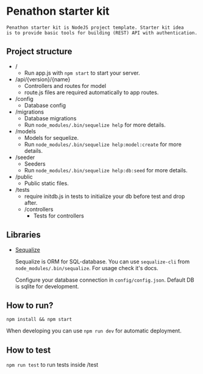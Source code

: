 # Penathon starter kit
    Penathon starter kit is NodeJS project template. Starter kit idea
    is to provide basic tools for building (REST) API with authentication.
     
## Project structure
* /
    * Run app.js with `npm start` to start your server.
* /api/{version}/{name}
    * Controllers and routes for model
    * route.js files are required automatically to app routes.
* /config
    * Database config
* /migrations
    * Database migrations
    * Run `node_modules/.bin/sequelize help` for more details.
* /models
    * Models for sequelize.
    * Run `node_modules/.bin/sequelize help:model:create`  for more details.
* /seeder
    * Seeders
    * Run `node_modules/.bin/sequelize help:db:seed`  for more details.
* /public
    * Public static files.
* /tests
    * require initdb.js in tests to initialize your db before test and drop after. 
    * /controllers
        * Tests for controllers
        
    
    
## Libraries
* [Sequalize](http://docs.sequelizejs.com/en/latest/)

    Sequalize is ORM for SQL-database. You can use `sequalize-cli` from
    `node_modules/.bin/sequalize`. For usage check it's docs.
    
    
    Configure your database connection in `config/config.json`. 
    Default DB is sqlite for development. 
    
## How to run?
`npm install && npm start`


When developing you can use `npm run dev` for automatic deployment.

## How to test
`npm run test` to run tests inside /test